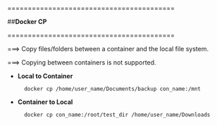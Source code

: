=========================================

   
   ##**Docker CP**
 



=========================================

===> Copy files/folders between a container and the local file system.

===> Copying between containers is  not supported.

* **Local to Container**

        docker cp /home/user_name/Documents/backup con_name:/mnt

* **Container to Local**

        docker cp con_name:/root/test_dir /home/user_name/Downloads
        
        